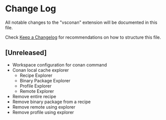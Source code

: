 # Change Log

All notable changes to the "vsconan" extension will be documented in this file.

Check [Keep a Changelog](http://keepachangelog.com/) for recommendations on how to structure this file.

## [Unreleased]
* Workspace configuration for conan command
* Conan local cache explorer
    * Recipe Explorer
    * Binary Package Explorer
    * Profile Explorer
    * Remote Explorer
* Remove entire recipe
* Remove binary package from a recipe
* Remove remote using explorer
* Remove profile using explorer